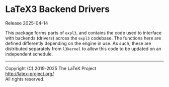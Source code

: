 LaTeX3 Backend Drivers
======================

Release 2025-04-14

This package forms parts of `expl3`, and contains the code used to interface
with backends (drivers) across the `expl3` codebase. The functions here are
defined differently depending on the engine in use. As such, these are
distributed separately from `l3kernel` to allow this code to be updated
on an independent schedule.

-----

<p>Copyright (C) 2019-2025 The LaTeX Project <br />
<a href="http://latex-project.org/">http://latex-project.org/</a> <br />
All rights reserved.</p>
